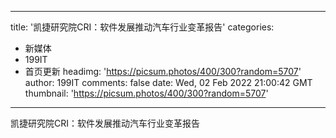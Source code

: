 
---
title: '凯捷研究院CRI：软件发展推动汽车行业变革报告'
categories: 
 - 新媒体
 - 199IT
 - 首页更新
headimg: 'https://picsum.photos/400/300?random=5707'
author: 199IT
comments: false
date: Wed, 02 Feb 2022 21:00:42 GMT
thumbnail: 'https://picsum.photos/400/300?random=5707'
---

<div>   
凯捷研究院CRI：软件发展推动汽车行业变革报告  
</div>
            